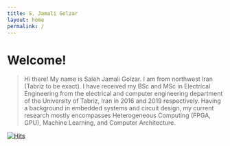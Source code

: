 ```yaml
---
title: S. Jamali Golzar
layout: home
permalink: /
---
```


# Welcome!
> Hi there! My name is Saleh Jamali Golzar. I am from northwest Iran (Tabriz to be exact). I have received my BSc and MSc in Electrical Engineering from the electrical and computer engineering department of the University of Tabriz, Iran in 2016 and 2019 respectively. Having a background in embedded systems and circuit design, my current research mostly encompasses Heterogeneous Computing (FPGA, GPU), Machine Learning, and Computer Architecture.

[![Hits](https://hits.seeyoufarm.com/api/count/incr/badge.svg?url=https%3A%2F%2Fsalehjg.github.io&count_bg=%2379C83D&title_bg=%23555555&icon=&icon_color=%23E7E7E7&title=Visits&edge_flat=false)](https://hits.seeyoufarm.com)
